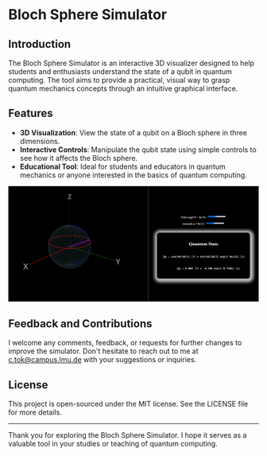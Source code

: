 # Bloch Sphere Simulator

## Introduction
The Bloch Sphere Simulator is an interactive 3D visualizer designed to help students and enthusiasts understand the state of a qubit in quantum computing. The tool aims to provide a practical, visual way to grasp quantum mechanics concepts through an intuitive graphical interface.

## Features
- **3D Visualization**: View the state of a qubit on a Bloch sphere in three dimensions.
- **Interactive Controls**: Manipulate the qubit state using simple controls to see how it affects the Bloch sphere.
- **Educational Tool**: Ideal for students and educators in quantum mechanics or anyone interested in the basics of quantum computing.

![Bloch Sphere Visual](Bloch-Sphere-Simulator.png "Bloch Sphere Visualization")

## Feedback and Contributions
I welcome any comments, feedback, or requests for further changes to improve the simulator. Don't hesitate to reach out to me at [c.tok@campus.lmu.de](mailto:c.tok@campus.lmu.de) with your suggestions or inquiries.

## License
This project is open-sourced under the MIT license. See the LICENSE file for more details.

---

Thank you for exploring the Bloch Sphere Simulator. I hope it serves as a valuable tool in your studies or teaching of quantum computing.
